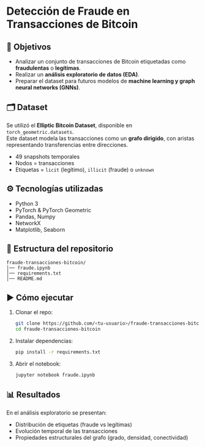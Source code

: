 # Detección de Fraude en Transacciones de Bitcoin

## 📌 Objetivos
- Analizar un conjunto de transacciones de Bitcoin etiquetadas como **fraudulentas** o **legítimas**.
- Realizar un **análisis exploratorio de datos (EDA)**.
- Preparar el dataset para futuros modelos de **machine learning y graph neural networks (GNNs)**.

## 🗂️ Dataset
Se utilizó el **Elliptic Bitcoin Dataset**, disponible en `torch_geometric.datasets`.  
Este dataset modela las transacciones como un **grafo dirigido**, con aristas representando transferencias entre direcciones.

- 49 snapshots temporales
- Nodos = transacciones
- Etiquetas = `licit` (legítimo), `illicit` (fraude) o `unknown`

## ⚙️ Tecnologías utilizadas
- Python 3
- PyTorch & PyTorch Geometric
- Pandas, Numpy
- NetworkX
- Matplotlib, Seaborn

## 🚀 Estructura del repositorio
```
fraude-transacciones-bitcoin/
│── fraude.ipynb
│── requirements.txt
│── README.md
```

## ▶️ Cómo ejecutar
1. Clonar el repo:
   ```bash
   git clone https://github.com/<tu-usuario>/fraude-transacciones-bitcoin.git
   cd fraude-transacciones-bitcoin
   ```

2. Instalar dependencias:
   ```bash
   pip install -r requirements.txt
   ```

3. Abrir el notebook:
   ```bash
   jupyter notebook fraude.ipynb
   ```

## 📊 Resultados
En el análisis exploratorio se presentan:
- Distribución de etiquetas (fraude vs legítimas)
- Evolución temporal de las transacciones
- Propiedades estructurales del grafo (grado, densidad, conectividad)

